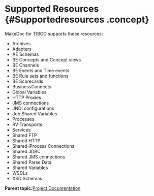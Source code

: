 # Supported Resources {#Supportedresources .concept}

MakeDoc for TIBCO supports these resources:

-   Archives
-   Adapters
-   AE Schemas
-   BE Concepts and Concept views
-   BE Channels
-   BE Events and Time events
-   BE Rule sets and functions
-   BE Scorecards
-   BusinessConnects
-   Global Variables
-   HTTP Proxies
-   JMS connections
-   JNDI configurations
-   Job Shared Variables
-   Processes
-   RV Transports
-   Services
-   Shared FTP
-   Shared HTTP
-   Shared iProcess Connections
-   Shared JDBC
-   Shared JMS connections
-   Shared Parse Data
-   Shared Variables
-   WSDLs
-   XSD Schemas

**Parent topic:**[Project Documentation](../../../modules/falcon/output/projectDoc.md)

